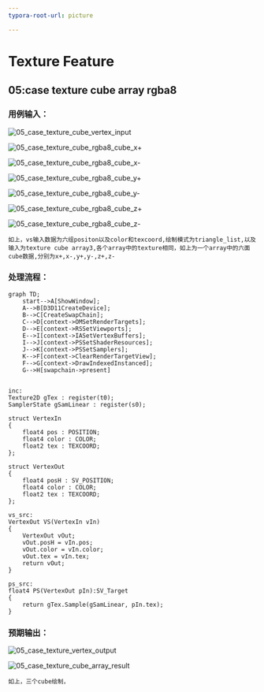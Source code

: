 ```yaml
---
typora-root-url: picture

---
```


# Texture Feature

## 05:case texture cube array rgba8

### 用例输入：

![05_case_texture_cube_vertex_input](/05_case_texture_cube_vertex_input.png)

![05_case_texture_cube_rgba8_cube_x+](/05_case_texture_cube_rgba8_cube_x+.png)

![05_case_texture_cube_rgba8_cube_x-](/05_case_texture_cube_rgba8_cube_x-.png)



![05_case_texture_cube_rgba8_cube_y+](/05_case_texture_cube_rgba8_cube_y+.png)



![05_case_texture_cube_rgba8_cube_y-](/05_case_texture_cube_rgba8_cube_y-.png)

![05_case_texture_cube_rgba8_cube_z+](/05_case_texture_cube_rgba8_cube_z+.png)



![05_case_texture_cube_rgba8_cube_z-](/05_case_texture_cube_rgba8_cube_z-.png)





```
如上，vs输入数据为六组positon以及color和texcoord,绘制模式为triangle_list,以及输入为texture cube array3,各个array中的texture相同，如上为一个array中的六面cube数据,分别为x+,x-,y+,y-,z+,z-
```

### 处理流程：

```mermaid
graph TD;
	start-->A[ShowWindow];
	A-->B[D3D11CreateDevice];
	B-->C[CreateSwapChain];
	C-->D[context->OMSetRenderTargets];
	D-->E[context->RSSetViewports];
	E-->I[context->IASetVertexBuffers];
	I-->J[context->PSSetShaderResources];
	J-->K[context->PSSetSamplers];
	K-->F[context->ClearRenderTargetView];
	F-->G[context->DrawIndexedInstanced];
	G-->H[swapchain->present]
	
```



```hlsl
inc:
Texture2D gTex : register(t0);
SamplerState gSamLinear : register(s0);

struct VertexIn
{
    float4 pos : POSITION;
    float4 color : COLOR; 
    float2 tex : TEXCOORD;
};

struct VertexOut
{
    float4 posH : SV_POSITION;
    float4 color : COLOR;
    float2 tex : TEXCOORD;
};

```

```hlsl
vs_src:
VertexOut VS(VertexIn vIn)
{
    VertexOut vOut;
    vOut.posH = vIn.pos;
    vOut.color = vIn.color;
    vOut.tex = vIn.tex;
    return vOut;
}

```

```hlsl
ps_src:
float4 PS(VertexOut pIn):SV_Target
{    
    return gTex.Sample(gSamLinear, pIn.tex);
}

```



### 预期输出：

![05_case_texture_vertex_output](/05_case_texture_vertex_output.png)

![05_case_texture_cube_array_result](/05_case_texture_cube_array_result.png)



```
如上，三个cube绘制，
```

